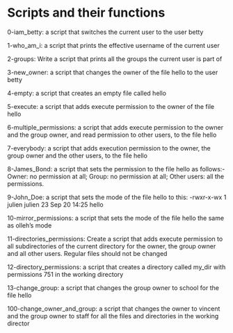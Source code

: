 # Scripts and their functions 
 0-iam_betty: a script that switches the current user to the user betty

 1-who_am_i: a script that prints the effective username of the current user

 2-groups: Write a script that prints all the groups the current user is part of

 3-new_owner: a script that changes the owner of the file hello to the user betty

 4-empty: a script that creates an empty file called hello

 5-execute: a script that adds execute permission to the owner of the file hello

 6-multiple_permissions: a script that adds execute permission to the owner and the group owner, and read permission to other users, to the file hello

 7-everybody: a script that adds execution permission to the owner, the group owner and the other users, to the file hello

 8-James_Bond: a script that sets the permission to the file hello as follows:- Owner: no permission at all; Group: no permission at all; Other users: all the permissions.

 9-John_Doe: a script that sets the mode of the file hello to this: -rwxr-x-wx 1 julien julien 23 Sep 20 14:25 hello

 10-mirror_permissions: a script that sets the mode of the file hello the same as olleh’s mode

 11-directories_permissions: Create a script that adds execute permission to all subdirectories of the current directory for the owner, the group owner and all other users. Regular files should not be changed

 12-directory_permissions:  a script that creates a directory called my_dir with permissions 751 in the working directory

 13-change_group: a script that changes the group owner to school for the file hello

 100-change_owner_and_group:  a script that changes the owner to vincent and the group owner to staff for all the files and directories in the working director
